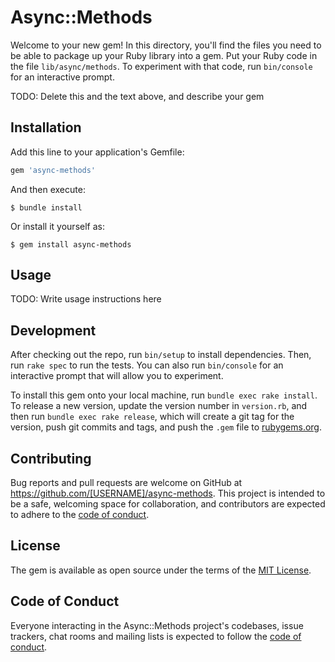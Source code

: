 # Async::Methods

Welcome to your new gem! In this directory, you'll find the files you need to be able to package up your Ruby library into a gem. Put your Ruby code in the file `lib/async/methods`. To experiment with that code, run `bin/console` for an interactive prompt.

TODO: Delete this and the text above, and describe your gem

## Installation

Add this line to your application's Gemfile:

```ruby
gem 'async-methods'
```

And then execute:

    $ bundle install

Or install it yourself as:

    $ gem install async-methods

## Usage

TODO: Write usage instructions here

## Development

After checking out the repo, run `bin/setup` to install dependencies. Then, run `rake spec` to run the tests. You can also run `bin/console` for an interactive prompt that will allow you to experiment.

To install this gem onto your local machine, run `bundle exec rake install`. To release a new version, update the version number in `version.rb`, and then run `bundle exec rake release`, which will create a git tag for the version, push git commits and tags, and push the `.gem` file to [rubygems.org](https://rubygems.org).

## Contributing

Bug reports and pull requests are welcome on GitHub at https://github.com/[USERNAME]/async-methods. This project is intended to be a safe, welcoming space for collaboration, and contributors are expected to adhere to the [code of conduct](https://github.com/[USERNAME]/async-methods/blob/master/CODE_OF_CONDUCT.md).


## License

The gem is available as open source under the terms of the [MIT License](https://opensource.org/licenses/MIT).

## Code of Conduct

Everyone interacting in the Async::Methods project's codebases, issue trackers, chat rooms and mailing lists is expected to follow the [code of conduct](https://github.com/[USERNAME]/async-methods/blob/master/CODE_OF_CONDUCT.md).
